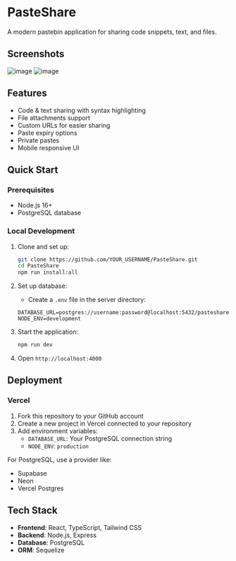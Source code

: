 # PasteShare

A modern pastebin application for sharing code snippets, text, and files.

## Screenshots
![image](https://github.com/user-attachments/assets/9429dc2c-6fe5-438d-a687-077f53aecc56) ![image](https://github.com/user-attachments/assets/9e7dbd5d-5d99-489f-aab7-df518ded2dec)

## Features

- Code & text sharing with syntax highlighting
- File attachments support
- Custom URLs for easier sharing
- Paste expiry options
- Private pastes
- Mobile responsive UI

## Quick Start

### Prerequisites

- Node.js 16+
- PostgreSQL database

### Local Development

1. Clone and set up:
   ```bash
   git clone https://github.com/YOUR_USERNAME/PasteShare.git
   cd PasteShare
   npm run install:all
   ```

2. Set up database:
   - Create a `.env` file in the server directory:
   ```
   DATABASE_URL=postgres://username:password@localhost:5432/pasteshare
   NODE_ENV=development
   ```

3. Start the application:
   ```bash
   npm run dev
   ```

4. Open `http://localhost:4000`

## Deployment

### Vercel

1. Fork this repository to your GitHub account
2. Create a new project in Vercel connected to your repository
3. Add environment variables:
   - `DATABASE_URL`: Your PostgreSQL connection string
   - `NODE_ENV`: `production`

For PostgreSQL, use a provider like:
- Supabase
- Neon
- Vercel Postgres

## Tech Stack

- **Frontend**: React, TypeScript, Tailwind CSS
- **Backend**: Node.js, Express
- **Database**: PostgreSQL
- **ORM**: Sequelize

